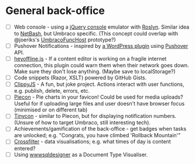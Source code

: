 # General back-office

* [ ] Web console - using a [jQuery console](https://github.com/chrisdone/jquery-console) emulator with [Roslyn](https://github.com/fekberg/Roslyn-Hosted-Execution). Similar idea to [NetBash](https://github.com/lukencode/NetBash), but Umbraco specific. (This concept could overlap with @joeriks's [UmbracoFuncHost](https://github.com/joeriks/UmbracoFuncHost) prototype?)
* [ ] Pushover Notifications - inspired by [a WordPress plugin](http://wordpress.org/extend/plugins/pushover-notifications/) using [Pushover](https://pushover.net/) API.
* [ ] [heyoffline.js](http://oskarkrawczyk.github.com/heyoffline.js/) - If a content editor is working on a fragile internet connection, this plugin could warn them when their network goes down. Make sure they don't lose anything. (Maybe save to localStorage?)
* [ ] Code snippets (Razor, XSLT) powered by GitHub Gists.
* [ ] [ClippyJS](http://www.smore.com/clippy-js) - A fun, but joke project. Actions interact with user functions, e.g. publish, delete, errors, etc.
* [ ] [Piecon](http://lipka.github.com/piecon/) - Pie charts in your favicon! Could be used for media uploads? Useful for if uploading large files and user doesn't have browser focus (minimised or on different tab)
* [ ] [Tinycon](http://tommoor.github.com/tinycon/) - similar to Piecon, but for displaying notification numbers. (Unsure of how to target Umbraco, still interesting tech).
* [ ] Achievements/gamification of the back-office - get badges when tasks are unlocked; e.g. "Congrats, you have climbed 'Rollback Mountain'"
* [ ] [Crossfilter](http://square.github.io/crossfilter/) - data visualisations; e.g. what times of day is content entered?
* [ ] Using [wwwsqldesigner](https://code.google.com/p/wwwsqldesigner/) as a Document Type Visualiser.
